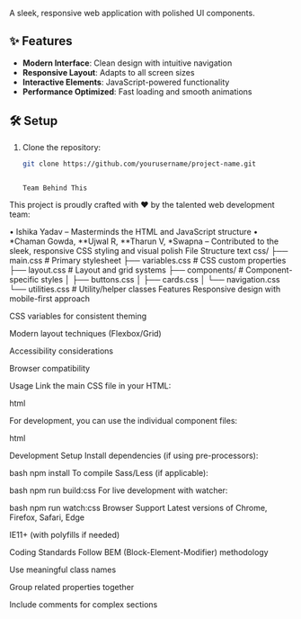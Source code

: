 

A sleek, responsive web application with polished UI components.

## ✨ Features

- **Modern Interface**: Clean design with intuitive navigation
- **Responsive Layout**: Adapts to all screen sizes
- **Interactive Elements**: JavaScript-powered functionality
- **Performance Optimized**: Fast loading and smooth animations

## 🛠️ Setup

1. Clone the repository:
   ```bash
   git clone https://github.com/yourusername/project-name.git


   Team Behind This

This project is proudly crafted with ❤ by the talented web development team:

•⁠ ⁠Ishika Yadav – Masterminds the HTML and JavaScript structure •⁠ ⁠*Chaman Gowda, **Ujwal R, **Tharun V, *Swapna – Contributed to the sleek, responsive CSS styling and visual polish
File Structure
text
css/
├── main.css          # Primary stylesheet
├── variables.css     # CSS custom properties
├── layout.css        # Layout and grid systems
├── components/       # Component-specific styles
│   ├── buttons.css
│   ├── cards.css
│   └── navigation.css
└── utilities.css     # Utility/helper classes
Features
Responsive design with mobile-first approach

CSS variables for consistent theming

Modern layout techniques (Flexbox/Grid)

Accessibility considerations

Browser compatibility

Usage
Link the main CSS file in your HTML:

html
<link rel="stylesheet" href="css/main.css">
For development, you can use the individual component files:

html
<link rel="stylesheet" href="css/variables.css">
<link rel="stylesheet" href="css/layout.css">
Development Setup
Install dependencies (if using pre-processors):

bash
npm install
To compile Sass/Less (if applicable):

bash
npm run build:css
For live development with watcher:

bash
npm run watch:css
Browser Support
Latest versions of Chrome, Firefox, Safari, Edge

IE11+ (with polyfills if needed)

Coding Standards
Follow BEM (Block-Element-Modifier) methodology

Use meaningful class names

Group related properties together

Include comments for complex sections



